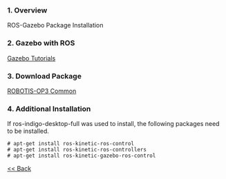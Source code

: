 ### 1. Overview
ROS-Gazebo Package Installation

### 2. Gazebo with ROS
[Gazebo Tutorials](http://gazebosim.org/tutorials?cat=connect_ros)

### 3. Download Package
[ROBOTIS-OP3 Common](https://github.com/ROBOTIS-GIT/ROBOTIS-OP3-Common)

### 4. Additional Installation
If ros-indigo-desktop-full was used to install, the following packages need to be installed.
```
# apt-get install ros-kinetic-ros-control
# apt-get install ros-kinetic-ros-controllers
# apt-get install ros-kinetic-gazebo-ros-control
```

[&lt;&lt; Back](OP3-User's-Guide.md)
